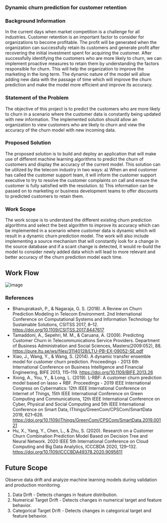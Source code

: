 ### Dynamic churn prediction for customer retention 

### Background Information

In the current days when market competition is a challenge for all industries. Customer retention is an important factor to consider for organizations to become profitable. The profit will be generated when the organization can successfully retain its customers and generate profit after recovering the initial investment spent for acquiring the customer. After successfully identifying the customers who are more likely to churn, we can implement proactive measures to retain them by understanding the factors responsible for churn. This will help the organization to improve the marketing in the long term. The dynamic nature of the model will allow adding new data with the passage of time which will improve the churn prediction and make the model more efficient and improve its accuracy.

### Statement of the Problem

The objective of this project is to predict the customers who are more likely to churn in a scenario where the customer data is constantly being updated with new information. The implemented solution should allow an organization to view customers who are likely to churn and view the accuracy of the churn model with new incoming data.

### Proposed Solution

The proposed solution is to build and deploy an application that will make use of different machine learning algorithms to predict the churn of customers and display the accuracy of the current model. This solution can be utilized by the telecom industry in two ways: a) When an end customer has called the customer support team, it will inform the customer support executive to try to resolve the customer complaints on call and ensure the customer is fully satisfied with the resolution. 
b) This information can be passed on to marketing or business development teams to offer discounts to predicted customers to retain them.

### Work Scope 

The work scope is to understand the different existing churn prediction algorithms and select the best algorithm to improve its accuracy which can be implemented in a scenario where customer data is dynamic which will result in a dynamic churn prediction model. The work will also include implementing a source mechanism that will constantly look for a change in the source database and if a scant change is detected, it would re-build the model to consider newly added data which will lead to more relevant and better accuracy of the churn prediction model each time.

## Work Flow 

![image](https://user-images.githubusercontent.com/11299574/124966415-ecc82300-e040-11eb-9a87-c6f9ed8b0f59.png)

### References 

* Bhanuprakash, P., & Nagaraja, G. S. (2018). A Review on Churn Prediction Modeling in Telecom Environment. 2nd International Conference on Computational Systems and Information Technology for Sustainable Solutions, CSITSS 2017, 8–12. https://doi.org/10.1109/CSITSS.2017.8447617 
* Tamaddoni, A., Sepehri, M. M., & Caruana, A. (2009). Predicting Customer Churn in Telecommunications Service Providers. Department of Business Administration and Social Sciences, Masters(2009:052), 88. https://pure.ltu.se/ws/files/31140128/LTU-PB-EX-09052-SE.pdf 
* Xiao, J., Wang, Y., & Wang, S. (2014). A dynamic transfer ensemble model for customer churn prediction. Proceedings - 2013 6th International Conference on Business Intelligence and Financial Engineering, BIFE 2013, 115–119. https://doi.org/10.1109/BIFE.2013.26 
* Xiong, A., You, Y., & Long, L. (2019). L-RBF: A customer churn prediction model based on lasso + RBF. Proceedings - 2019 IEEE International Congress on Cybermatics: 12th IEEE International Conference on Internet of Things, 15th IEEE International Conference on Green Computing and Communications, 12th IEEE International Conference on Cyber, Physical and Social Computing and 5th IEEE International Conference on Smart Data, IThings/GreenCom/CPSCom/SmartData 2019, 621–626. https://doi.org/10.1109/iThings/GreenCom/CPSCom/SmartData.2019.00121 
* Hu, X., Yang, Y., Chen, L., & Zhu, S. (2020). Research on a Customer Churn Combination Prediction Model Based on Decision Tree and Neural Network. 2020 IEEE 5th International Conference on Cloud Computing and Big Data Analytics, ICCCBDA 2020, 129–132. https://doi.org/10.1109/ICCCBDA49378.2020.9095611 

## Future Scope

Observe data drift and analyze machine learning models during validation and production monitoring.

1. Data Drift - Detects changes in feature distribution.
2. Numerical Target Drift - Detects changes in numerical target and feature behavior.
3. Categorical Target Drift - Detects changes in categorical target and feature behavior.
